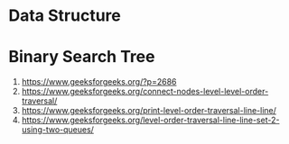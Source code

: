# Data Structure

# Binary Search Tree
1. https://www.geeksforgeeks.org/?p=2686
2. https://www.geeksforgeeks.org/connect-nodes-level-level-order-traversal/
3. https://www.geeksforgeeks.org/print-level-order-traversal-line-line/
4. https://www.geeksforgeeks.org/level-order-traversal-line-line-set-2-using-two-queues/
